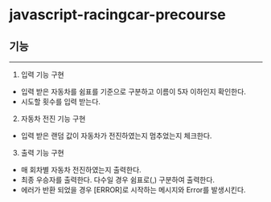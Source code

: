 # javascript-racingcar-precourse

## 기능

---

1. 입력 기능 구현

- 입력 받은 자동차를 쉼표를 기준으로 구분하고 이름이 5자 이하인지 확인한다.
- 시도할 횟수를 입력 받는다.

2. 자동차 전진 기능 구현

- 입력 받은 랜덤 값이 자동차가 전진하였는지 멈추었는지 체크한다.

3. 출력 기능 구현

- 매 회차별 자동차 전진하였는지 출력한다.
- 최종 우승자를 출력한다. 다수일 경우 쉼표로(,) 구분하여 출력한다.
- 에러가 반환 되었을 경우 [ERROR]로 시작하는 메시지와 Error를 발생시킨다.
